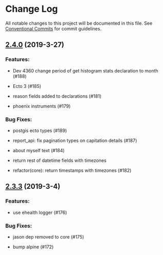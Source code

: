 # Change Log

All notable changes to this project will be documented in this file.
See [Conventional Commits](Https://conventionalcommits.org) for commit guidelines.

<!-- changelog -->

## [2.4.0](https://github.com/edenlabllc/report.api/compare/2.3.3...2.4.0) (2019-3-27)




### Features:

* Dev 4360 change period of get histogram stats declaration to month (#188)

* Ecto 3 (#185)

* reason fields added to declarations (#181)

* phoenix instruments (#179)

### Bug Fixes:

* postgis ecto types (#189)

* report_api: fix pagination types on capitation details (#187)

* about myself text (#184)

* return rest of datetime fields with timezones

* refactor(core): return timestamps with timezones (#182)

## [2.3.3](https://github.com/edenlabllc/report.api/compare/2.3.3...2.3.3) (2019-3-4)




### Features:

* use ehealth logger (#176)

### Bug Fixes:

* jason dep removed to core (#175)

* bump alpine (#172)
